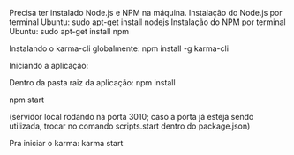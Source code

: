 Precisa ter instalado Node.js e NPM na máquina.
Instalação do Node.js por terminal Ubuntu: sudo apt-get install nodejs
Instalação do NPM por terminal Ubuntu: sudo apt-get install npm

Instalando o karma-cli globalmente:
npm install -g karma-cli


Iniciando a aplicação:

Dentro da pasta raiz da aplicação:
npm install


npm start

(servidor local rodando na porta 3010; caso a porta já esteja sendo utilizada, trocar no comando scripts.start dentro do package.json)


Pra iniciar o karma:
karma start
